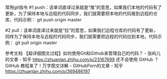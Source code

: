 常用git指令
#1 push：该单词直译过来就是“推”的意思，如果我们本地的代码有了更新，为了保持本地与远程的代码同步，我们就需要把本地的代码推到远程的仓库，代码示例：
git push origin master

#2 pull：该单词直译过来就是“拉”的意思，如果我们远程仓库的代码有了更新，同样为了保持本地与远程的代码同步，我们就需要把远程的代码拉到本地，代码示例：
git pull origin master

参考文档
【超详细图文过程】如何使用Git和Github来管理自己的代码？ - 张屿儿的文章 - 知乎
https://zhuanlan.zhihu.com/p/23167699
还不会使用 GitHub ？ GitHub 教程来了！万字图文详解 - GitHubPorn的文章 - 知乎
https://zhuanlan.zhihu.com/p/369486197
